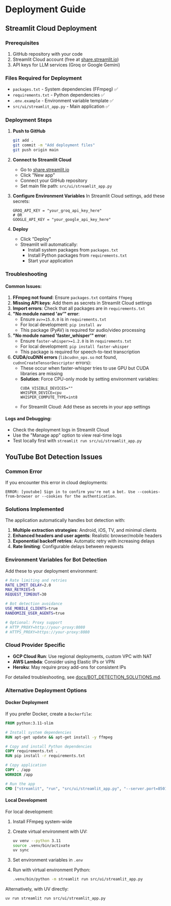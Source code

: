 # Deployment Guide

## Streamlit Cloud Deployment

### Prerequisites

1. GitHub repository with your code
2. Streamlit Cloud account (free at [share.streamlit.io](https://share.streamlit.io/))
3. API keys for LLM services (Groq or Google Gemini)

### Files Required for Deployment

-   `packages.txt` - System dependencies (FFmpeg) ✅
-   `requirements.txt` - Python dependencies ✅
-   `.env.example` - Environment variable template ✅
-   `src/ui/streamlit_app.py` - Main application ✅

### Deployment Steps

1. **Push to GitHub**

    ```bash
    git add .
    git commit -m "Add deployment files"
    git push origin main
    ```

2. **Connect to Streamlit Cloud**

    - Go to [share.streamlit.io](https://share.streamlit.io/)
    - Click "New app"
    - Connect your GitHub repository
    - Set main file path: `src/ui/streamlit_app.py`

3. **Configure Environment Variables**
   In Streamlit Cloud settings, add these secrets:

    ```
    GROQ_API_KEY = "your_groq_api_key_here"
    # OR
    GOOGLE_API_KEY = "your_google_api_key_here"
    ```

4. **Deploy**
    - Click "Deploy"
    - Streamlit will automatically:
        - Install system packages from `packages.txt`
        - Install Python packages from `requirements.txt`
        - Start your application

### Troubleshooting

#### Common Issues:

1. **FFmpeg not found**: Ensure `packages.txt` contains `ffmpeg`
2. **Missing API keys**: Add them as secrets in Streamlit Cloud settings
3. **Import errors**: Check that all packages are in `requirements.txt`
4. **"No module named 'av'" error**:
    - Ensure `av>=15.0.0` is in `requirements.txt`
    - For local development: `pip install av`
    - This package (PyAV) is required for audio/video processing
5. **"No module named 'faster_whisper'" error**:
    - Ensure `faster-whisper>=1.2.0` is in `requirements.txt`
    - For local development: `pip install faster-whisper`
    - This package is required for speech-to-text transcription
6. **CUDA/cuDNN errors** (`libcudnn_ops.so` not found, `cudnnCreateTensorDescriptor` errors):
    - These occur when faster-whisper tries to use GPU but CUDA libraries are missing
    - **Solution**: Force CPU-only mode by setting environment variables:
        ```
        CUDA_VISIBLE_DEVICES=""
        WHISPER_DEVICE=cpu
        WHISPER_COMPUTE_TYPE=int8
        ```
    - For Streamlit Cloud: Add these as secrets in your app settings

#### Logs and Debugging:

-   Check the deployment logs in Streamlit Cloud
-   Use the "Manage app" option to view real-time logs
-   Test locally first with `streamlit run src/ui/streamlit_app.py`

## YouTube Bot Detection Issues

### Common Error

If you encounter this error in cloud deployments:

```
ERROR: [youtube] Sign in to confirm you're not a bot. Use --cookies-from-browser or --cookies for the authentication.
```

### Solutions Implemented

The application automatically handles bot detection with:

1. **Multiple extraction strategies**: Android, iOS, TV, and minimal clients
2. **Enhanced headers and user agents**: Realistic browser/mobile headers
3. **Exponential backoff retries**: Automatic retry with increasing delays
4. **Rate limiting**: Configurable delays between requests

### Environment Variables for Bot Detection

Add these to your deployment environment:

```bash
# Rate limiting and retries
RATE_LIMIT_DELAY=2.0
MAX_RETRIES=5
REQUEST_TIMEOUT=30

# Bot detection avoidance
USE_MOBILE_CLIENTS=true
RANDOMIZE_USER_AGENTS=true

# Optional: Proxy support
# HTTP_PROXY=http://your-proxy:8080
# HTTPS_PROXY=https://your-proxy:8080
```

### Cloud Provider Specific

-   **GCP Cloud Run**: Use regional deployments, custom VPC with NAT
-   **AWS Lambda**: Consider using Elastic IPs or VPN
-   **Heroku**: May require proxy add-ons for consistent IPs

For detailed troubleshooting, see [docs/BOT_DETECTION_SOLUTIONS.md](docs/BOT_DETECTION_SOLUTIONS.md).

### Alternative Deployment Options

#### Docker Deployment

If you prefer Docker, create a `Dockerfile`:

```dockerfile
FROM python:3.11-slim

# Install system dependencies
RUN apt-get update && apt-get install -y ffmpeg

# Copy and install Python dependencies
COPY requirements.txt .
RUN pip install -r requirements.txt

# Copy application
COPY . /app
WORKDIR /app

# Run the app
CMD ["streamlit", "run", "src/ui/streamlit_app.py", "--server.port=8501"]
```

#### Local Development

For local development:

1. Install FFmpeg system-wide
2. Create virtual environment with UV:

    ```bash
    uv venv --python 3.11
    source .venv/bin/activate
    uv sync
    ```

3. Set environment variables in `.env`
4. Run with virtual environment Python:

    ```bash
    .venv/bin/python -m streamlit run src/ui/streamlit_app.py
    ```

Alternatively, with UV directly:

```bash
uv run streamlit run src/ui/streamlit_app.py
```

